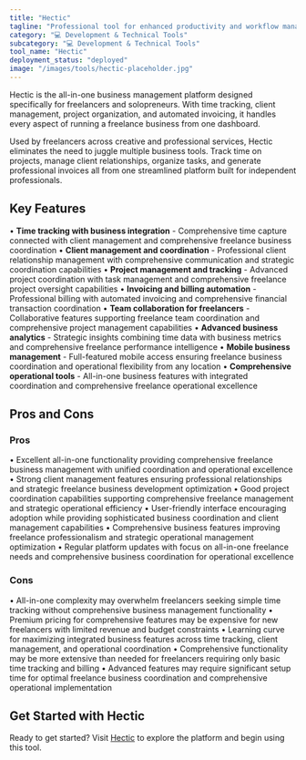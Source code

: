 ```yaml
---
title: "Hectic"
tagline: "Professional tool for enhanced productivity and workflow management"
category: "💻 Development & Technical Tools"
subcategory: "💻 Development & Technical Tools"
tool_name: "Hectic"
deployment_status: "deployed"
image: "/images/tools/hectic-placeholder.jpg"
---
```

Hectic is the all-in-one business management platform designed specifically for freelancers and solopreneurs. With time tracking, client management, project organization, and automated invoicing, it handles every aspect of running a freelance business from one dashboard.

Used by freelancers across creative and professional services, Hectic eliminates the need to juggle multiple business tools. Track time on projects, manage client relationships, organize tasks, and generate professional invoices all from one streamlined platform built for independent professionals.

## Key Features

• **Time tracking with business integration** - Comprehensive time capture connected with client management and comprehensive freelance business coordination
• **Client management and coordination** - Professional client relationship management with comprehensive communication and strategic coordination capabilities
• **Project management and tracking** - Advanced project coordination with task management and comprehensive freelance project oversight capabilities
• **Invoicing and billing automation** - Professional billing with automated invoicing and comprehensive financial transaction coordination
• **Team collaboration for freelancers** - Collaborative features supporting freelance team coordination and comprehensive project management capabilities
• **Advanced business analytics** - Strategic insights combining time data with business metrics and comprehensive freelance performance intelligence
• **Mobile business management** - Full-featured mobile access ensuring freelance business coordination and operational flexibility from any location
• **Comprehensive operational tools** - All-in-one business features with integrated coordination and comprehensive freelance operational excellence

## Pros and Cons

### Pros
• Excellent all-in-one functionality providing comprehensive freelance business management with unified coordination and operational excellence
• Strong client management features ensuring professional relationships and strategic freelance business development optimization
• Good project coordination capabilities supporting comprehensive freelance management and strategic operational efficiency
• User-friendly interface encouraging adoption while providing sophisticated business coordination and client management capabilities
• Comprehensive business features improving freelance professionalism and strategic operational management optimization
• Regular platform updates with focus on all-in-one freelance needs and comprehensive business coordination for operational excellence

### Cons
• All-in-one complexity may overwhelm freelancers seeking simple time tracking without comprehensive business management functionality
• Premium pricing for comprehensive features may be expensive for new freelancers with limited revenue and budget constraints
• Learning curve for maximizing integrated business features across time tracking, client management, and operational coordination
• Comprehensive functionality may be more extensive than needed for freelancers requiring only basic time tracking and billing
• Advanced features may require significant setup time for optimal freelance business coordination and comprehensive operational implementation
## Get Started with Hectic

Ready to get started? Visit [Hectic](https://hectic.com) to explore the platform and begin using this tool.
